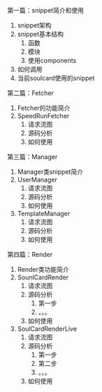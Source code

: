 第一篇：snippet简介和使用

1. snippet架构
2. snippet基本结构
    1. 函数
    2. 模块
    3. 使用components
3. 如何调用
4. 当前soulcard使用的snippet

第二篇：Fetcher

1. Fetcher的功能简介
2. SpeedRunFetcher
    1. 请求流图
    2. 源码分析
    3. 如何使用

第三篇：Manager

1. Manager类snippet简介
2. UserManager
    1. 请求流图
    2. 源码分析
    3. 如何使用
3. TemplateManager
    1. 请求流图
    2. 源码分析
    3. 如何使用
    

第四篇：Render

1. Render类功能简介
2. SounlCardRender
    1. 请求流图
    2. 源码分析
        1. 第一步
        2. 。。。
    3. 如何使用
3. SoulCardRenderLive
    1. 请求流图
    2. 源码分析
        1. 第一步
        2. 第二步
        3. 。。。
    3. 如何使用